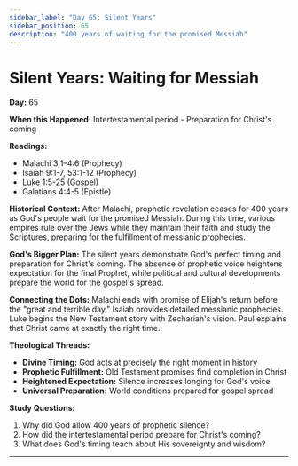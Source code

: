 ```yaml
---
sidebar_label: "Day 65: Silent Years"
sidebar_position: 65
description: "400 years of waiting for the promised Messiah"
---
```


# Silent Years: Waiting for Messiah

**Day:** 65

**When this Happened:** Intertestamental period - Preparation for Christ's coming

**Readings:**
- Malachi 3:1–4:6 (Prophecy)
- Isaiah 9:1-7, 53:1-12 (Prophecy)
- Luke 1:5-25 (Gospel)
- Galatians 4:4-5 (Epistle)

**Historical Context:** After Malachi, prophetic revelation ceases for 400 years as God's people wait for the promised Messiah. During this time, various empires rule over the Jews while they maintain their faith and study the Scriptures, preparing for the fulfillment of messianic prophecies.

**God's Bigger Plan:** The silent years demonstrate God's perfect timing and preparation for Christ's coming. The absence of prophetic voice heightens expectation for the final Prophet, while political and cultural developments prepare the world for the gospel's spread.

**Connecting the Dots:** Malachi ends with promise of Elijah's return before the "great and terrible day." Isaiah provides detailed messianic prophecies. Luke begins the New Testament story with Zechariah's vision. Paul explains that Christ came at exactly the right time.

****Theological Threads:****
- **Divine Timing:** God acts at precisely the right moment in history
- **Prophetic Fulfillment:** Old Testament promises find completion in Christ
- **Heightened Expectation:** Silence increases longing for God's voice
- **Universal Preparation:** World conditions prepared for gospel spread

**Study Questions:**
1. Why did God allow 400 years of prophetic silence?
2. How did the intertestamental period prepare for Christ's coming?
3. What does God's timing teach about His sovereignty and wisdom?

---